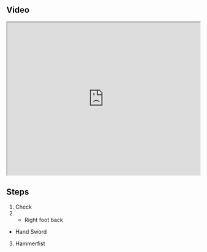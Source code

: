 ## Video

<iframe src="https://www.youtube.com/embed/IXZ6kr4VHQw?start=14&end=27" width="100%" height="400"></iframe>

## Steps

1. Check
2.   - Right foot back
  - Hand Sword
3. Hammerfist